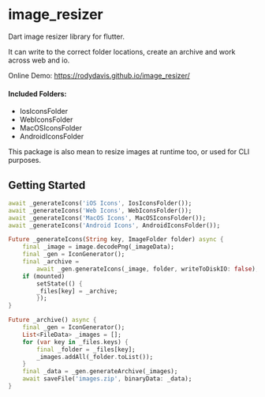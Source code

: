 # image_resizer

Dart image resizer library for flutter. 

It can write to the correct folder locations, create an archive and work across web and io.

Online Demo: https://rodydavis.github.io/image_resizer/

#### Included Folders:

- IosIconsFolder
- WebIconsFolder
- MacOSIconsFolder
- AndroidIconsFolder

This package is also mean to resize images at runtime too, or used for CLI purposes.

## Getting Started

```dart
await _generateIcons('iOS Icons', IosIconsFolder());
await _generateIcons('Web Icons', WebIconsFolder());
await _generateIcons('MacOS Icons', MacOSIconsFolder());
await _generateIcons('Android Icons', AndroidIconsFolder());

Future _generateIcons(String key, ImageFolder folder) async {
    final _image = image.decodePng(_imageData);
    final _gen = IconGenerator();
    final _archive =
        await _gen.generateIcons(_image, folder, writeToDiskIO: false);
    if (mounted)
        setState(() {
        _files[key] = _archive;
        });
}

Future _archive() async {
    final _gen = IconGenerator();
    List<FileData> _images = [];
    for (var key in _files.keys) {
        final _folder = _files[key];
        _images.addAll(_folder.toList());
    }
    final _data = _gen.generateArchive(_images);
    await saveFile('images.zip', binaryData: _data);
}
```